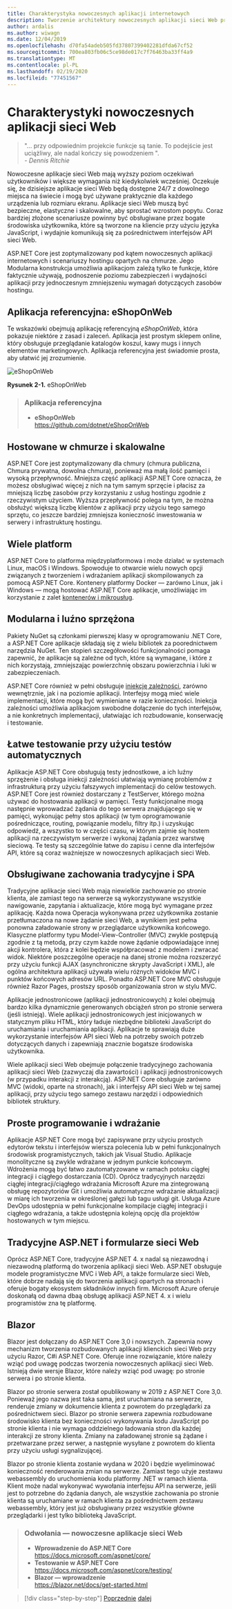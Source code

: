 ```yaml
---
title: Charakterystyka nowoczesnych aplikacji internetowych
description: Tworzenie architektury nowoczesnych aplikacji sieci Web przy użyciu ASP.NET Core i platformy Azure | Charakterystyki nowoczesnych aplikacji sieci Web
author: ardalis
ms.author: wiwagn
ms.date: 12/04/2019
ms.openlocfilehash: d70fa54adeb505fd37807399402281dfda67cf52
ms.sourcegitcommit: 700ea803fb06c5ce98de017c7f76463ba33ff4a9
ms.translationtype: MT
ms.contentlocale: pl-PL
ms.lasthandoff: 02/19/2020
ms.locfileid: "77451567"
---
```

# <a name="characteristics-of-modern-web-applications"></a>Charakterystyki nowoczesnych aplikacji sieci Web

> "… przy odpowiednim projekcie funkcje są tanie. To podejście jest uciążliwy, ale nadal kończy się powodzeniem ".  
> _\- Dennis Ritchie_

Nowoczesne aplikacje sieci Web mają wyższy poziom oczekiwań użytkowników i większe wymagania niż kiedykolwiek wcześniej. Oczekuje się, że dzisiejsze aplikacje sieci Web będą dostępne 24/7 z dowolnego miejsca na świecie i mogą być używane praktycznie dla każdego urządzenia lub rozmiaru ekranu. Aplikacje sieci Web muszą być bezpieczne, elastyczne i skalowalne, aby sprostać wzrostom popytu. Coraz bardziej złożone scenariusze powinny być obsługiwane przez bogate środowiska użytkownika, które są tworzone na kliencie przy użyciu języka JavaScript, i wydajnie komunikują się za pośrednictwem interfejsów API sieci Web.

ASP.NET Core jest zoptymalizowany pod kątem nowoczesnych aplikacji internetowych i scenariuszy hostingu opartych na chmurze. Jego Modularna konstrukcja umożliwia aplikacjom zależą tylko te funkcje, które faktycznie używają, podnoszenie poziomu zabezpieczeń i wydajności aplikacji przy jednoczesnym zmniejszeniu wymagań dotyczących zasobów hostingu.

## <a name="reference-application-eshoponweb"></a>Aplikacja referencyjna: eShopOnWeb

Te wskazówki obejmują aplikację referencyjną _eShopOnWeb_, która pokazuje niektóre z zasad i zaleceń. Aplikacja jest prostym sklepem online, który obsługuje przeglądanie katalogów koszul, kawy mugs i innych elementów marketingowych. Aplikacja referencyjna jest świadomie prosta, aby ułatwić jej zrozumienie.

![eShopOnWeb](./media/image2-1.png)

**Rysunek 2-1.** eShopOnWeb

> ### <a name="reference-application"></a>Aplikacja referencyjna
>
> - **eShopOnWeb**  
>   <https://github.com/dotnet/eShopOnWeb>

## <a name="cloud-hosted-and-scalable"></a>Hostowane w chmurze i skalowalne

ASP.NET Core jest zoptymalizowany dla chmury (chmura publiczna, Chmura prywatna, dowolna chmura), ponieważ ma małą ilość pamięci i wysoką przepływność. Mniejsza część aplikacji ASP.NET Core oznacza, że możesz obsługiwać więcej z nich na tym samym sprzęcie i płacisz za mniejszą liczbę zasobów przy korzystaniu z usług hostingu zgodnie z rzeczywistym użyciem. Wyższa przepływność polega na tym, że można obsłużyć większą liczbę klientów z aplikacji przy użyciu tego samego sprzętu, co jeszcze bardziej zmniejsza konieczność inwestowania w serwery i infrastrukturę hostingu.

## <a name="cross-platform"></a>Wiele platform

ASP.NET Core to platforma międzyplatformowa i może działać w systemach Linux, macOS i Windows. Spowoduje to otwarcie wielu nowych opcji związanych z tworzeniem i wdrażaniem aplikacji skompilowanych za pomocą ASP.NET Core. Kontenery platformy Docker — zarówno Linux, jak i Windows — mogą hostować ASP.NET Core aplikacje, umożliwiając im korzystanie z zalet [kontenerów i mikrousług](../microservices/index.md).

## <a name="modular-and-loosely-coupled"></a>Modularna i luźno sprzężona

Pakiety NuGet są członkami pierwszej klasy w oprogramowaniu .NET Core, a ASP.NET Core aplikacje składają się z wielu bibliotek za poorednictwem narzędzia NuGet. Ten stopień szczegółowości funkcjonalności pomaga zapewnić, że aplikacje są zależne od tych, które są wymagane, i które z nich korzystają, zmniejszając powierzchnię obszaru powierzchnia i luki w zabezpieczeniach.

ASP.NET Core również w pełni obsługuje [iniekcję zależności](https://deviq.com/dependency-injection/), zarówno wewnętrznie, jak i na poziomie aplikacji. Interfejsy mogą mieć wiele implementacji, które mogą być wymieniane w razie konieczności. Iniekcja zależności umożliwia aplikacjom swobodne dołączenie do tych interfejsów, a nie konkretnych implementacji, ułatwiając ich rozbudowanie, konserwację i testowanie.

## <a name="easily-tested-with-automated-tests"></a>Łatwe testowanie przy użyciu testów automatycznych

Aplikacje ASP.NET Core obsługują testy jednostkowe, a ich luźny sprzężenie i obsługa iniekcji zależności ułatwiają wymianę problemów z infrastrukturą przy użyciu fałszywych implementacji do celów testowych. ASP.NET Core jest również dostarczany z TestServer, którego można używać do hostowania aplikacji w pamięci. Testy funkcjonalne mogą następnie wprowadzać żądania do tego serwera znajdującego się w pamięci, wykonując pełny stos aplikacji (w tym oprogramowanie pośredniczące, routing, powiązanie modelu, filtry itp.) i uzyskując odpowiedź, a wszystko to w części czasu, w którym zajmie się hostem aplikacji na rzeczywistym serwerze i wykonaj żądania przez warstwę sieciową. Te testy są szczególnie łatwe do zapisu i cenne dla interfejsów API, które są coraz ważniejsze w nowoczesnych aplikacjach sieci Web.

## <a name="traditional-and-spa-behaviors-supported"></a>Obsługiwane zachowania tradycyjne i SPA

Tradycyjne aplikacje sieci Web mają niewielkie zachowanie po stronie klienta, ale zamiast tego na serwerze są wykorzystywane wszystkie nawigowanie, zapytania i aktualizacje, które mogą być wymagane przez aplikację. Każda nowa Operacja wykonywana przez użytkownika zostanie przetłumaczona na nowe żądanie sieci Web, a wynikiem jest pełna ponowna załadowanie strony w przeglądarce użytkownika końcowego. Klasyczne platformy typu Model-View-Controller (MVC) zwykle postępują zgodnie z tą metodą, przy czym każde nowe żądanie odpowiadające innej akcji kontrolera, która z kolei będzie współpracować z modelem i zwracać widok. Niektóre poszczególne operacje na danej stronie można rozszerzyć przy użyciu funkcji AJAX (asynchroniczne skrypty JavaScript i XML), ale ogólna architektura aplikacji używała wielu różnych widoków MVC i punktów końcowych adresów URL. Ponadto ASP.NET Core MVC obsługuje również Razor Pages, prostszy sposób organizowania stron w stylu MVC.

Aplikacje jednostronicowe (aplikacji jednostronicowych) z kolei obejmują bardzo kilka dynamicznie generowanych obciążeń stron po stronie serwera (jeśli istnieją). Wiele aplikacji jednostronicowych jest inicjowanych w statycznym pliku HTML, który ładuje niezbędne biblioteki JavaScript do uruchamiania i uruchamiania aplikacji. Aplikacje te sprawiają duże wykorzystanie interfejsów API sieci Web na potrzeby swoich potrzeb dotyczących danych i zapewniają znacznie bogatsze środowiska użytkownika.

Wiele aplikacji sieci Web obejmuje połączenie tradycyjnego zachowania aplikacji sieci Web (zazwyczaj dla zawartości) i aplikacji jednostronicowych (w przypadku interakcji z interakcją). ASP.NET Core obsługuje zarówno MVC (widoki, oparte na stronach), jak i interfejsy API sieci Web w tej samej aplikacji, przy użyciu tego samego zestawu narzędzi i odpowiednich bibliotek struktury.

## <a name="simple-development-and-deployment"></a>Proste programowanie i wdrażanie

Aplikacje ASP.NET Core mogą być zapisywane przy użyciu prostych edytorów tekstu i interfejsów wiersza polecenia lub w pełni funkcjonalnych środowisk programistycznych, takich jak Visual Studio. Aplikacje monolityczne są zwykle wdrażane w jednym punkcie końcowym. Wdrożenia mogą być łatwo zautomatyzowane w ramach potoku ciągłej integracji i ciągłego dostarczania (CD). Oprócz tradycyjnych narzędzi ciągłej integracji/ciągłego wdrażania Microsoft Azure ma zintegrowaną obsługę repozytoriów Git i umożliwia automatyczne wdrażanie aktualizacji w miarę ich tworzenia w określonej gałęzi lub tagu usługi git. Usługa Azure DevOps udostępnia w pełni funkcjonalne kompilacje ciągłej integracji i ciągłego wdrażania, a także udostępnia kolejną opcję dla projektów hostowanych w tym miejscu.

## <a name="traditional-aspnet-and-web-forms"></a>Tradycyjne ASP.NET i formularze sieci Web

Oprócz ASP.NET Core, tradycyjne ASP.NET 4. x nadal są niezawodną i niezawodną platformą do tworzenia aplikacji sieci Web. ASP.NET obsługuje modele programistyczne MVC i Web API, a także formularze sieci Web, które dobrze nadają się do tworzenia aplikacji opartych na stronach i oferuje bogaty ekosystem składników innych firm. Microsoft Azure oferuje doskonałą od dawna dbaą obsługę aplikacji ASP.NET 4. x i wielu programistów zna tę platformę.

## <a name="blazor"></a>Blazor

Blazor jest dołączany do ASP.NET Core 3,0 i nowszych. Zapewnia nowy mechanizm tworzenia rozbudowanych aplikacji klienckich sieci Web przy użyciu Razor, C#i ASP.NET Core. Oferuje inne rozwiązanie, które należy wziąć pod uwagę podczas tworzenia nowoczesnych aplikacji sieci Web. Istnieją dwie wersje Blazor, które należy wziąć pod uwagę: po stronie serwera i po stronie klienta.

Blazor po stronie serwera został opublikowany w 2019 z ASP.NET Core 3,0. Ponieważ jego nazwa jest taka sama, jest uruchamiana na serwerze, renderuje zmiany w dokumencie klienta z powrotem do przeglądarki za pośrednictwem sieci. Blazor po stronie serwera zapewnia rozbudowane środowisko klienta bez konieczności wykonywania kodu JavaScript po stronie klienta i nie wymaga oddzielnego ładowania stron dla każdej interakcji ze strony klienta. Zmiany na załadowanej stronie są żądane i przetwarzane przez serwer, a następnie wysyłane z powrotem do klienta przy użyciu usługi sygnalizującej.

Blazor po stronie klienta zostanie wydana w 2020 i będzie wyeliminować konieczność renderowania zmian na serwerze. Zamiast tego użyje zestawu webassembly do uruchomienia kodu platformy .NET w ramach klienta. Klient może nadal wykonywać wywołania interfejsu API na serwerze, jeśli jest to potrzebne do żądania danych, ale wszystkie zachowania po stronie klienta są uruchamiane w ramach klienta za pośrednictwem zestawu webassembly, który jest już obsługiwany przez wszystkie główne przeglądarki i jest tylko biblioteką JavaScript.

> ### <a name="references--modern-web-applications"></a>Odwołania — nowoczesne aplikacje sieci Web
>
> - **Wprowadzenie do ASP.NET Core**  
>   <https://docs.microsoft.com/aspnet/core/>
> - **Testowanie w ASP.NET Core**  
>   <https://docs.microsoft.com/aspnet/core/testing/>
> - **Blazor — wprowadzenie**  
>   <https://blazor.net/docs/get-started.html>

>[!div class="step-by-step"]
>[Poprzednie](index.md)
>[dalej](choose-between-traditional-web-and-single-page-apps.md)
